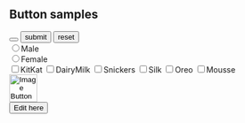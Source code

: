 <!DOCTYPE html>
<html lang="en">
<head>
    <meta charset="UTF-8">
    <meta name="viewport" content="width=device-width, initial-scale=1.0">
    <title>Buttons</title>
</head>
<body>
    <h2>Button samples</h2>
    <button type="Submit"></button>
    <input type="submit" value="submit">
    <input type="reset" value="reset">
    <br>
    <input type="radio" name="gender" value="male">Male    <!--single choosing buttons-->
    <br>
    <input type="radio" name="gender" value="male">Female   <!--single choosing buttons-->
    <br>
    <input type="Checkbox" name="chocolates" value="KitKat">KitKat   <!--mMultiple choosing buttons-->
    <input type="Checkbox" name="chocolates" value="DairyMilk">DairyMilk
    <input type="Checkbox" name="chocolates" value="Snickers">Snickers
    <input type="Checkbox" name="chocolates" value="Silk">Silk
    <input type="Checkbox" name="chocolates" value="Oreo">Oreo
    <input type="Checkbox" name="chocolates" value="Mousse">Mousse
    <br>
    <input type="Image" src="bird.jpeg" alt="Image Button"width=50>
    <br>
    <button contendeditable="true">Edit here</button>
</body>
</html>
